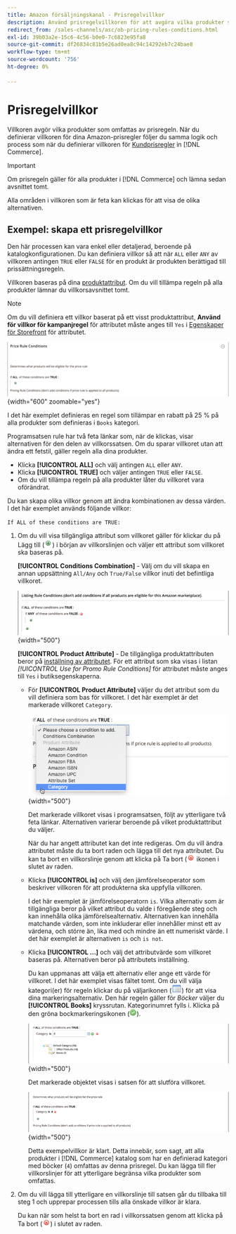 ```yaml
---
title: Amazon försäljningskanal - Prisregelvillkor
description: Använd prisregelvillkoren för att avgöra vilka produkter som är berättigade till listprisregeln.
redirect_from: /sales-channels/asc/ob-pricing-rules-conditions.html
exl-id: 39b03a2e-15c6-4c56-b0e0-7c6823e95fa8
source-git-commit: df26834c81b5e26ad0ea8c94c14292eb7c24bae8
workflow-type: tm+mt
source-wordcount: '756'
ht-degree: 0%

---
```


# Prisregelvillkor

Villkoren avgör vilka produkter som omfattas av prisregeln. När du definierar villkoren för dina Amazon-prisregler följer du samma logik och process som när du definierar villkoren för [Kundprisregler](https://experienceleague.adobe.com/docs/commerce-admin/marketing/promotions/cart-rules/price-rules-cart.html) in [!DNL Commerce].

>[!IMPORTANT]
>
>Om prisregeln gäller för alla produkter i [!DNL Commerce] och lämna sedan avsnittet tomt.

Alla områden i villkoren som är feta kan klickas för att visa de olika alternativen.

## Exempel: skapa ett prisregelvillkor

Den här processen kan vara enkel eller detaljerad, beroende på katalogkonfigurationen. Du kan definiera villkor så att när `ALL` eller `ANY` av villkoren antingen `TRUE` eller `FALSE` för en produkt är produkten berättigad till prissättningsregeln.

Villkoren baseras på dina [produktattribut](https://experienceleague.adobe.com/docs/commerce-admin/catalog/product-attributes/product-attributes.html). Om du vill tillämpa regeln på alla produkter lämnar du villkorsavsnittet tomt.

>[!NOTE]
>
>Om du vill definiera ett villkor baserat på ett visst produktattribut, **Använd för villkor för kampanjregel** för attributet måste anges till `Yes` i [Egenskaper för Storefront](https://experienceleague.adobe.com/docs/commerce-admin/catalog/product-attributes/create/attribute-product-create.html) för attributet.

![Prisregelvillkor - rad 1](assets/ob-price-rules-condition-1.png){width="600" zoomable="yes"}

I det här exemplet definieras en regel som tillämpar en rabatt på 25 % på alla produkter som definieras i `Books` kategori.

Programsatsen rule har två feta länkar som, när de klickas, visar alternativen för den delen av villkorssatsen. Om du sparar villkoret utan att ändra ett fetstil, gäller regeln alla dina produkter.

- Klicka **[!UICONTROL ALL]** och välj antingen `ALL` eller `ANY`.
- Klicka **[!UICONTROL TRUE]** och väljer antingen `TRUE` eller `FALSE`.
- Om du vill tillämpa regeln på alla produkter låter du villkoret vara oförändrat.

Du kan skapa olika villkor genom att ändra kombinationen av dessa värden. I det här exemplet används följande villkor:

`If ALL of these conditions are TRUE:`

1. Om du vill visa tillgängliga attribut som villkoret gäller för klickar du på Lägg till (![Ikonen Lägg till](assets/btn-add-grn.png)) i början av villkorslinjen och väljer ett attribut som villkoret ska baseras på.

   **[!UICONTROL Conditions Combination]** - Välj om du vill skapa en annan uppsättning `All/Any` och `True/False` villkor inuti det befintliga villkoret.

   ![Kombination av prisregelvillkor](assets/ob-conditions-combinations.png){width="500"}

   **[!UICONTROL Product Attribute]** - De tillgängliga produktattributen beror på [inställning av attributet](https://experienceleague.adobe.com/docs/commerce-admin/catalog/product-attributes/create/attribute-product-create.html). För ett attribut som ska visas i listan *[!UICONTROL Use for Promo Rule Conditions]* för attributet måste anges till `Yes` i butiksegenskaperna.

   - För **[!UICONTROL Product Attribute]** väljer du det attribut som du vill definiera som bas för villkoret. I det här exemplet är det markerade villkoret `Category`.

      ![Prisregelvillkor - rad 2, del 2](assets/ob-price-rule-condition-2.png){width="500"}

      Det markerade villkoret visas i programsatsen, följt av ytterligare två feta länkar. Alternativen varierar beroende på vilket produktattribut du väljer.

      När du har angett attributet kan det inte redigeras. Om du vill ändra attributet måste du ta bort raden och lägga till det nya attributet. Du kan ta bort en villkorslinje genom att klicka på Ta bort (![Ikonen Ta bort](assets/btn-del-red.png) ikonen i slutet av raden.

   - Klicka **[!UICONTROL is]** och välj den jämförelseoperator som beskriver villkoren för att produkterna ska uppfylla villkoren.

      I det här exemplet är jämförelseoperatorn `is`. Vilka alternativ som är tillgängliga beror på vilket attribut du valde i föregående steg och kan innehålla olika jämförelsealternativ. Alternativen kan innehålla matchande värden, som inte inkluderar eller innehåller minst ett av värdena, och större än, lika med och mindre än ett numeriskt värde. I det här exemplet är alternativen `is` och `is not`.

   - Klicka **[!UICONTROL ...]** och välj det attributvärde som villkoret baseras på. Alternativen beror på attributets inställning.

      Du kan uppmanas att välja ett alternativ eller ange ett värde för villkoret. I det här exemplet visas fältet tomt. Om du vill välja kategori(er) för regeln klickar du på väljarikonen (![Väljarikon](assets/btn-chooser.png)) för att visa dina markeringsalternativ. Den här regeln gäller för _Böcker_ väljer du **[!UICONTROL Books]** kryssrutan. Kategorinumret fylls i. Klicka på den gröna bockmarkeringsikonen (![Kryssmarkeringsikon](assets/btn-check-mark-green.png)).

      ![Prisregelvillkor - rad 2, del 3](assets/ob-price-rule-condition-3.png){width="500"}

      Det markerade objektet visas i satsen för att slutföra villkoret.

      ![Prisregelvillkor - rad 2, del 4](assets/ob-price-rule-condition-4.png){width="500"}

      Detta exempelvillkor är klart. Detta innebär, som sagt, att alla produkter i [!DNL Commerce] katalog som har en definierad kategori med böcker (`4`) omfattas av denna prisregel. Du kan lägga till fler villkorslinjer för att ytterligare begränsa vilka produkter som omfattas.

1. Om du vill lägga till ytterligare en villkorslinje till satsen går du tillbaka till steg 1 och upprepar processen tills alla önskade villkor är klara.

   Du kan när som helst ta bort en rad i villkorssatsen genom att klicka på Ta bort (![Ikonen Ta bort](assets/btn-del-red.png)) i slutet av raden.
